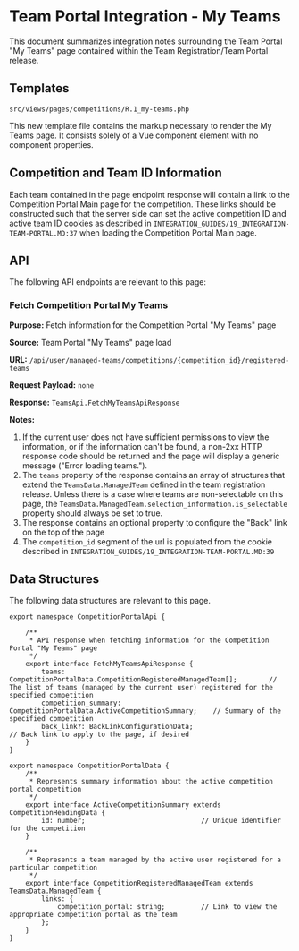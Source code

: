 # Team Portal Integration - My Teams
This document summarizes integration notes surrounding the Team Portal "My Teams" page contained within the Team Registration/Team Portal release.

## Templates
`src/views/pages/competitions/R.1_my-teams.php`

This new template file contains the markup necessary to render the My Teams page. It consists solely 
of a Vue component element with no component properties.

## Competition and Team ID Information
Each team contained in the page endpoint response will contain a link to the Competition Portal Main page for the competition.
These links should be constructed such that the server side can set the active competition ID and active team ID cookies as described in
`INTEGRATION_GUIDES/19_INTEGRATION-TEAM-PORTAL.MD:37` when loading the Competition Portal Main page.

## API
The following API endpoints are relevant to this page:

### Fetch Competition Portal My Teams

**Purpose:** Fetch information for the Competition Portal "My Teams" page

**Source:** Team Portal "My Teams" page load

**URL:** `/api/user/managed-teams/competitions/{competition_id}/registered-teams`

**Request Payload:** `none`

**Response:** `TeamsApi.FetchMyTeamsApiResponse`

**Notes:**
1. If the current user does not have sufficient permissions to view the information, or if the information can't be found,
   a non-2xx HTTP response code should be returned and the page will display a generic message ("Error loading teams.").
1. The `teams` property of the response contains an array of structures that extend the `TeamsData.ManagedTeam` defined in the team
   registration release.  Unless there is a case where teams are non-selectable on this page, the
   `TeamsData.ManagedTeam.selection_information.is_selectable` property should always be set to true.
1. The response contains an optional property to configure the "Back" link on the top of the page
1. The `competition_id` segment of the url is populated from the cookie described in `INTEGRATION_GUIDES/19_INTEGRATION-TEAM-PORTAL.MD:39`


## Data Structures
The following data structures are relevant to this page.

```
export namespace CompetitionPortalApi {

    /**
     * API response when fetching information for the Competition Portal "My Teams" page
     */
    export interface FetchMyTeamsApiResponse {
        teams: CompetitionPortalData.CompetitionRegisteredManagedTeam[];        // The list of teams (managed by the current user) registered for the specified competition
        competition_summary: CompetitionPortalData.ActiveCompetitionSummary;    // Summary of the specified competition
        back_link?: BackLinkConfigurationData;                                  // Back link to apply to the page, if desired
    }
}

export namespace CompetitionPortalData {
    /**
     * Represents summary information about the active competition portal competition
     */
    export interface ActiveCompetitionSummary extends CompetitionHeadingData {
        id: number;                             // Unique identifier for the competition
    }

    /**
     * Represents a team managed by the active user registered for a particular competition
     */
    export interface CompetitionRegisteredManagedTeam extends TeamsData.ManagedTeam {
        links: {
            competition_portal: string;         // Link to view the appropriate competition portal as the team
        };
    }
}
```